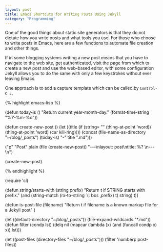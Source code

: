 ```yaml
---
layout: post
title: Emacs Shortcuts for Writing Posts Using Jekyll
category: "Programming"
---
```


One of the good things about static site generators is that they do
not dictate how you write posts and what tools you use. For those who
choose to write posts in Emacs, here are a few functions to automate
file creation and other things.

If in some blogging systems writing a new post means that you have to
navigate to the web site, get authenticated, visit the page from which
to create a new post and use the web-based editor, with some
configuration Jekyll allows you to do the same with only a few
keystrokes without ever leaving Emacs.

One approach is to add a capture template which can be called by
`Control-C c`.

{% highlight emacs-lisp %}

(defun today-is ()
  "Return current year-month-day."
  (format-time-string "%Y-%m-%d"))

(defun create-new-post ()
  (let ((title
	 (if (string= "" (thing-at-point 'word))
	     (thing-at-point 'word) (car kill-ring))))
    (concat (file-name-as-directory "~/blog/_posts")
	(today-is) "-" title ".md")))

("p" "Post" plain (file  (create-new-post)) 
             "---\nlayout: post\ntitle: %? \n---\n")

(create-new-post)

{% endhighlight %}



(require 'cl)

(defun string/starts-with (string prefix)
  "Return t if STRING starts with prefix."
  (and (string-match (rx-to-string `(: bos ,prefix) t)
		     string)
       t))

(defun is-post-file (filename)
  "Return t if filename is a known markup file for a Jekyll post"
  )

(let ((default-directory "~/blog/_posts"))
    (file-expand-wildcards "*.md"))
(defun filter (condp lst)
  (delq nil
	(mapcar (lambda (x) (and (funcall condp x) x)) lst)))


(let ((post-files (directory-files "~/blog/_posts")))
  (filter 'numberp post-files))
